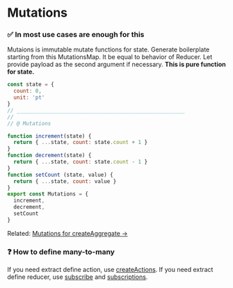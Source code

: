# Mutations

### ✅ In most use cases are enough for this

Mutaions is immutable mutate functions for state.
Generate boilerplate starting from this MutationsMap.
It be equal to behavior of Reducer.
Let provide payload as the second argument if necessary.
**This is pure function for state.**

```javascript
const state = {
  count: 0,
  unit: 'pt'
}
// ______________________________________________________
//
// @ Mutations

function increment(state) {
  return { ...state, count: state.count + 1 }
}
function decrement(state) {
  return { ...state, count: state.count - 1 }
}
function setCount (state, value) {
  return { ...state, count: value }
}
export const Mutations = {
  increment,
  decrement,
  setCount
}
```

Related: [Mutations for createAggregate ->](createAggregate.md)

### ❓ How to define many-to-many

If you need extract define action, use [createActions](createActions.md).
If you need extract define reducer, use [subscribe](subscribe.md) and [subscriptions](subscriptions.md).
